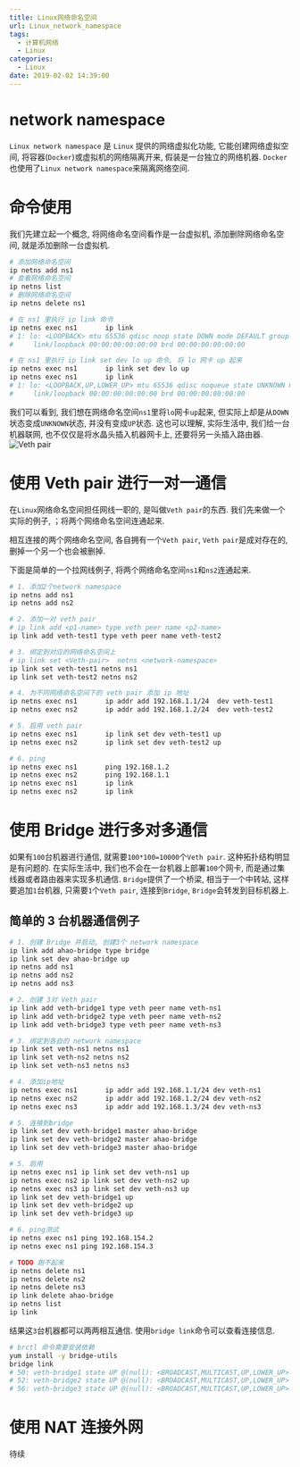```yaml
---
title: Linux网络命名空间
url: Linux_network_namespace
tags: 
  - 计算机网络
  - Linux
categories:
  - Linux
date: 2019-02-02 14:39:00
---
```


# network namespace
`Linux network namespace` 是 `Linux` 提供的网络虚拟化功能, 它能创建网络虚拟空间, 将容器(`Docker`)或虚拟机的网络隔离开来, 假装是一台独立的网络机器.
`Docker`也使用了`Linux network namespace`来隔离网络空间.

<!-- more -->

# 命令使用
我们先建立起一个概念, 将网络命名空间看作是一台虚拟机, 添加删除网络命名空间, 就是添加删除一台虚拟机.
```bash
# 添加网络命名空间
ip netns add ns1
# 查看网络命名空间
ip netns list
# 删除网络命名空间
ip netns delete ns1

# 在 ns1 里执行 ip link 命令
ip netns exec ns1       ip link
# 1: lo: <LOOPBACK> mtu 65536 qdisc noop state DOWN mode DEFAULT group default qlen 1
#     link/loopback 00:00:00:00:00:00 brd 00:00:00:00:00:00

# 在 ns1 里执行 ip link set dev lo up 命令, 将 lo 网卡 up 起来
ip netns exec ns1       ip link set dev lo up
ip netns exec ns1       ip link
# 1: lo: <LOOPBACK,UP,LOWER_UP> mtu 65536 qdisc noqueue state UNKNOWN mode DEFAULT group default qlen 1
#     link/loopback 00:00:00:00:00:00 brd 00:00:00:00:00:00
```
我们可以看到, 我们想在网络命名空间`ns1`里将`lo`网卡`up`起来, 但实际上却是从`DOWN`状态变成`UNKNOWN`状态, 并没有变成`UP`状态.
这也可以理解, 实际生活中, 我们给一台机器联网, 也不仅仅是将水晶头插入机器网卡上, 还要将另一头插入路由器.
![Veth pair](https://yuml.me/diagram/nofunky/class/[ns1]<->[ns2])



# 使用 Veth pair 进行一对一通信
在`Linux`网络命名空间担任网线一职的, 是叫做`Veth pair`的东西.
我们先来做一个实际的例子, ；将两个网络命名空间连通起来.

相互连接的两个网络命名空间, 各自拥有一个`Veth pair`, `Veth pair`是成对存在的, 删掉一个另一个也会被删掉.

下面是简单的一个拉网线例子, 将两个网络命名空间`ns1`和`ns2`连通起来.
```bash
# 1. 添加2个network namespace
ip netns add ns1
ip netns add ns2

# 2. 添加一对 veth pair
# ip link add <p1-name> type veth peer name <p2-name>
ip link add veth-test1 type veth peer name veth-test2

# 3. 绑定到对应的网络命名空间上
# ip link set <Veth-pair>  netns <network-namespace>
ip link set veth-test1 netns ns1
ip link set veth-test2 netns ns2

# 4. 为不同网络命名空间下的 veth pair 添加 ip 地址
ip netns exec ns1       ip addr add 192.168.1.1/24  dev veth-test1
ip netns exec ns2       ip addr add 192.168.1.2/24  dev veth-test2

# 5. 启用 veth pair
ip netns exec ns1       ip link set dev veth-test1 up
ip netns exec ns2       ip link set dev veth-test2 up

# 6. ping
ip netns exec ns1       ping 192.168.1.2
ip netns exec ns2       ping 192.168.1.1
ip netns exec ns1       ip link
ip netns exec ns2       ip link
```

# 使用 Bridge 进行多对多通信
如果有`100`台机器进行通信, 就需要`100*100=10000`个`Veth pair`. 这种拓扑结构明显是有问题的.
在实际生活中, 我们也不会在一台机器上部署`100`个网卡, 而是通过集线器或者路由器来实现多机通信.
`Bridge`提供了一个桥梁, 相当于一个中转站, 这样要追加`1`台机器, 只需要`1`个`Veth pair`, 连接到`Bridge`, `Bridge`会转发到目标机器上.

## 简单的 3 台机器通信例子
```bash
# 1. 创建 Bridge 并启动, 创建3个 network namespace
ip link add ahao-bridge type bridge
ip link set dev ahao-bridge up
ip netns add ns1
ip netns add ns2
ip netns add ns3

# 2. 创建 3对 Veth pair
ip link add veth-bridge1 type veth peer name veth-ns1
ip link add veth-bridge2 type veth peer name veth-ns2
ip link add veth-bridge3 type veth peer name veth-ns3

# 3. 绑定到各自的 network namespace
ip link set veth-ns1 netns ns1
ip link set veth-ns2 netns ns2
ip link set veth-ns3 netns ns3

# 4. 添加ip地址
ip netns exec ns1       ip addr add 192.168.1.1/24 dev veth-ns1
ip netns exec ns2       ip addr add 192.168.1.2/24 dev veth-ns2
ip netns exec ns3       ip addr add 192.168.1.3/24 dev veth-ns3

# 5. 连接到bridge
ip link set dev veth-bridge1 master ahao-bridge
ip link set dev veth-bridge2 master ahao-bridge
ip link set dev veth-bridge3 master ahao-bridge

# 5. 启用
ip netns exec ns1 ip link set dev veth-ns1 up
ip netns exec ns2 ip link set dev veth-ns2 up
ip netns exec ns3 ip link set dev veth-ns3 up
ip link set dev veth-bridge1 up
ip link set dev veth-bridge2 up
ip link set dev veth-bridge3 up

# 6. ping测试
ip netns exec ns1 ping 192.168.154.2
ip netns exec ns1 ping 192.168.154.3

# TODO 跑不起来
ip netns delete ns1
ip netns delete ns2
ip netns delete ns3
ip link delete ahao-bridge
ip netns list
ip link
```

结果这`3`台机器都可以两两相互通信.
使用`bridge link`命令可以查看连接信息.
```bash
# brctl 命令需要安装依赖
yum install -y bridge-utils
bridge link
# 50: veth-bridge1 state UP @(null): <BROADCAST,MULTICAST,UP,LOWER_UP> mtu 1500 master bridge-ns state forwarding priority 32 cost 2 
# 52: veth-bridge2 state UP @(null): <BROADCAST,MULTICAST,UP,LOWER_UP> mtu 1500 master bridge-ns state forwarding priority 32 cost 2 
# 56: veth-bridge3 state UP @(null): <BROADCAST,MULTICAST,UP,LOWER_UP> mtu 1500 master bridge-ns state forwarding priority 32 cost 2 
```

# 使用 NAT 连接外网
待续